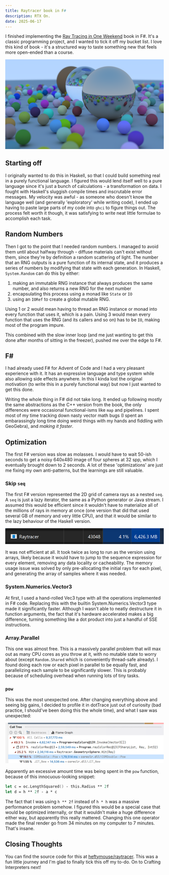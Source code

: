 ```yaml
---
title: Raytracer book in F#
description: RTX On.
date: 2025-06-17
---
```


I finished implementing the [Ray Tracing in One Weekend](https://raytracing.github.io/books/RayTracingInOneWeekend.html) book in F#. It's a classic programming project, and I wanted to tick it off my bucket list. I love this kind of book - it's a structured way to taste something new that feels more open-ended than a course.

![the final output](img/final-image.png)

## Starting off

I originally wanted to do this in Haskell, so that I could build something real in a purely functional language. I figured this would lend itself well to a pure language since it's just a bunch of calculations - a transformation on data. I fought with Haskell's sluggish compile times and inscrutable error messages. My velocity was awful - as someone who doesn't know the language well (and generally 'exploratory' while writing code), I ended up having to paste large parts of my code into `ghci` to figure things out. The process felt worth it though, it was satisfying to write neat little formulae to accomplish each task.

## Random Numbers

Then I got to the point that I needed random numbers. I managed to avoid them until about halfway through - diffuse materials can't exist without them, since they're by definition a random scattering of light. The number that an RNG outputs is a pure function of its internal state, and it produces a series of numbers by modifying that state with each generation. In Haskell, `System.Random` can do this by either:
1. making an immutable RNG instance that always produces the same number, and also returns a new RNG for the next number
2. encapsulating this process using a monad like `State` or `IO`
3. using an `IORef` to create a global mutable RNG.

Using 1 or 2 would mean having to thread an RNG instance or monad into every function that uses it, which is a pain. Using 3 would mean every function that uses the RNG (and its callers and so on) has to be `IO`, making most of the program impure.

This combined with the slow inner loop (and me just wanting to get this done after months of sitting in the freezer), pushed me over the edge to F#.

## F#

I had already used F# for Advent of Code and I had a very pleasant experience with it. It has an expressive language and type system while also allowing side effects anywhere. In this I kinda lost the original motivation (to write this in a purely functional way) but now I just wanted to get this done.

Writing the whole thing in F# did not take long. It ended up following mostly the same abstractions as the C++ version from the book, the only differences were occasional functional-isms like `map` and pipelines. I spent most of my time tracking down nasty vector math bugs (I spent an embarassingly long time doing weird things with my hands and fiddling with GeoGebra), and *making it faster*.

## Optimization

The first F# version was slow as molasses. I would have to wait 50-ish seconds to get a noisy 640x480 image of four spheres at 32 spp, which I eventually brought down to 2 seconds. A lot of these 'optimizations' are just me fixing my own anti-patterns, but the learnings are still valuable.

### Skip `seq`

The first F# version represented the 2D grid of camera rays as a nested `seq`. A `seq` is just a lazy iterator, the same as a Python generator or Java stream. I assumed this would be efficient since it wouldn't have to materialize all of the millions of rays in memory at once (one version that did that used several GB of memory and very little CPU), and that it would be similar to the lazy behaviour of the Haskell version.

![235 million rays go brrr](img/toomuchmemory.png)

It was not efficient at all. It took twice as long to run as the version using arrays, likely because it would have to jump to the sequence expression for every element, removing any data locality or cacheability. The memory usage issue was solved by only pre-allocating the initial rays for each pixel, and generating the array of samples where it was needed.

### System.Numerics.Vector3

At first, I used a hand-rolled Vec3 type with all the operations implemented in F# code. Replacing this with the builtin System.Numerics.Vector3 type made it significantly faster. Although I wasn't able to neatly destructure it in function arguments, the fact that it's hardware accelerated makes a big difference, turning something like a dot product into just a handful of SSE instructions.

### Array.Parallel

This one was almost free. This is a massively parallel problem that will max out as many CPU cores as you throw at it, with no mutable state to worry about (except `Random.Shared` which is conveniently thread-safe already). I found doing each row or each pixel in parallel to be equally fast, and parallelizing each sample to be significantly slower. This is probably because of scheduling overhead when running lots of tiny tasks.

### `pow`

This was the most unexpected one. After changing everything above and seeing big gains, I decided to profile it in dotTrace just out of curiosity (bad practice, I should've been doing this the whole time), and what I saw was unexpected:

![a screenshot of dotpeek with most of the time being spent in COMDouble::Pow](img/dotpeek.png)

Apparently an excessive amount time was being spent in the `pow` function, because of this innocuous-looking snippet:

```fsharp
let c = oc.LengthSquared() - this.Radius ** 2f
let d = h ** 2f - a * c
```

The fact that I was using `h ** 2f` instead of `h * h` was a massive performance problem somehow. I figured this would be a special case that would be optimized internally, or that it wouldn't make a huge difference either way, but apparently this really mattered. Changing this one operator made the final render go from 34 minutes on my computer to 7 minutes. That's insane.

## Closing Thoughts

You can find the source code for this at [heftymouse/raytracer](https://github.com/heftymouse/raytracer). This was a fun little journey and I'm glad to finally tick this off my to-do. On to Crafting Interpreters next!
